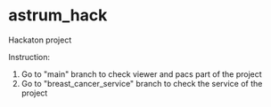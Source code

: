 # astrum_hack
Hackaton project

Instruction:
1) Go to "main" branch to check viewer and pacs part of the project
2) Go to "breast_cancer_service" branch to check the service of the project
